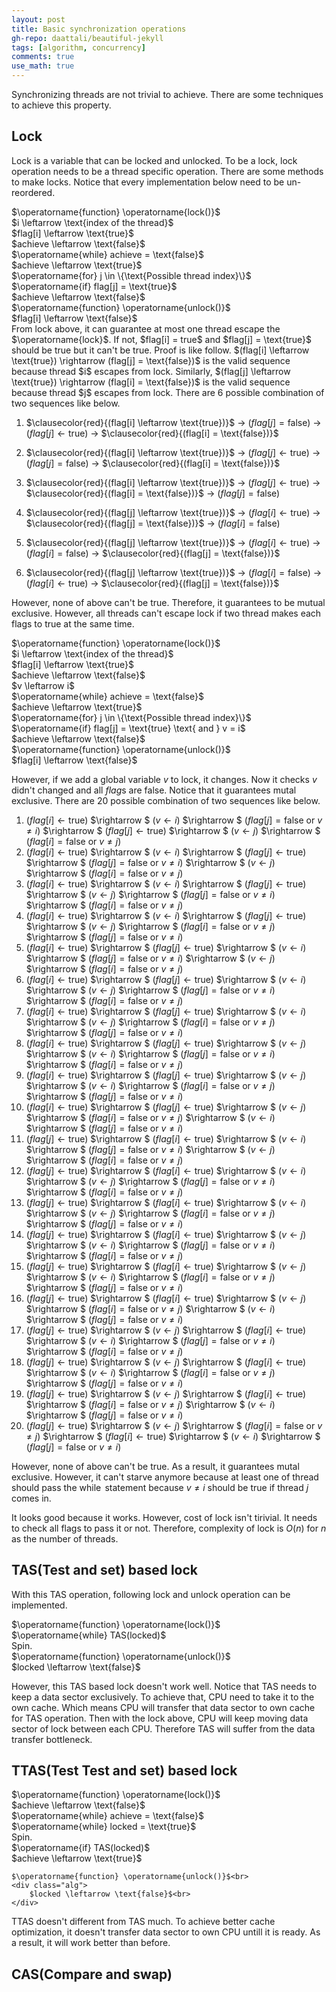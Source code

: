 ```yaml
---
layout: post
title: Basic synchronization operations
gh-repo: daattali/beautiful-jekyll
tags: [algorithm, concurrency]
comments: true
use_math: true
---
```


Synchronizing threads are not trivial to achieve.
There are some techniques to achieve this property.

## Lock
Lock is a variable that can be locked and unlocked.
To be a lock, lock operation needs to be a thread specific operation.
There are some methods to make locks.
Notice that every implementation below need to be un-reordered.

<div class="alg">
    $\operatorname{function} \operatorname{lock()}$<br>
    <div class="alg">
        $i \leftarrow \text{index of the thread}$<br>
        $flag[i] \leftarrow \text{true}$<br>
        $achieve \leftarrow \text{false}$<br>
        $\operatorname{while} achieve = \text{false}$<br>
        <div class="alg">
            $achieve \leftarrow \text{true}$<br>
            $\operatorname{for} j \in \{\text{Possible thread index}\}$<br>
            <div class="alg">
                $\operatorname{if} flag[j] = \text{true}$
                <div class="alg">
                    $achieve \leftarrow \text{false}$
                </div>
            </div>
        </div>
    </div>
    $\operatorname{function} \operatorname{unlock()}$<br>
    <div class="alg">
        $flag[i] \leftarrow \text{false}$<br>
    </div>
</div>
From lock above, it can guarantee at most one thread escape the $\operatorname{lock}$.
If not, $flag[i] = true$ and $flag[j] = \text{true}$ should be true but it can't be true.
Proof is like follow.
$(flag[i] \leftarrow \text{true}) \rightarrow (flag[j] = \text{false})$ is the valid sequence because thread $i$ escapes from lock.
Similarly, $(flag[j] \leftarrow \text{true}) \rightarrow (flag[i] = \text{false})$ is the valid sequence because thread $j$ escapes from lock.
There are 6 possible combination of two sequences like below.

1. $\clausecolor{red}{(flag[i] \leftarrow \text{true})}$ $\rightarrow$ 
$(flag[j] = \text{false})$ $\rightarrow$ 
$(flag[j] \leftarrow \text{true})$ $\rightarrow$ 
$\clausecolor{red}{(flag[i] = \text{false})}$

2. $\clausecolor{red}{(flag[i] \leftarrow \text{true})}$ $\rightarrow$ 
$(flag[j] \leftarrow \text{true})$ $\rightarrow$ 
$(flag[j] = \text{false})$ $\rightarrow$ 
$\clausecolor{red}{(flag[i] = \text{false})}$

3. $\clausecolor{red}{(flag[i] \leftarrow \text{true})}$ $\rightarrow$
$(flag[j] \leftarrow \text{true})$ $\rightarrow$ 
$\clausecolor{red}{(flag[i] = \text{false})}$ $\rightarrow$ 
$(flag[j] = \text{false})$

4. $\clausecolor{red}{(flag[j] \leftarrow \text{true})}$ $\rightarrow$ 
$(flag[i] \leftarrow \text{true})$ $\rightarrow$ 
$\clausecolor{red}{(flag[j] = \text{false})}$ $\rightarrow$ 
$(flag[i] = \text{false})$

5. $\clausecolor{red}{(flag[j] \leftarrow \text{true})}$ $\rightarrow$ 
$(flag[i] \leftarrow \text{true})$ $\rightarrow$ 
$(flag[i] = \text{false})$ $\rightarrow$ 
$\clausecolor{red}{(flag[j] = \text{false})}$

6. $\clausecolor{red}{(flag[j] \leftarrow \text{true})}$ $\rightarrow$ 
$(flag[i] = \text{false})$ $\rightarrow$ 
$(flag[i] \leftarrow \text{true})$ $\rightarrow$ 
$\clausecolor{red}{(flag[j] = \text{false})}$

However, none of above can't be true.
Therefore, it guarantees to be mutual exclusive.
However, all threads can't escape lock if two thread makes each flags to $\text{true}$ at the same time.

<div class="alg">
    $\operatorname{function} \operatorname{lock()}$<br>
    <div class="alg">
        $i \leftarrow \text{index of the thread}$<br>
        $flag[i] \leftarrow \text{true}$<br>
        $achieve \leftarrow \text{false}$<br>
        $v \leftarrow i$<br>
        $\operatorname{while} achieve = \text{false}$<br>
        <div class="alg">
            $achieve \leftarrow \text{true}$<br>
            $\operatorname{for} j \in \{\text{Possible thread index}\}$<br>
            <div class="alg">
                $\operatorname{if} flag[j] = \text{true} \text{ and } v = i$
                <div class="alg">
                    $achieve \leftarrow \text{false}$
                </div>
            </div>
        </div>
    </div>
    $\operatorname{function} \operatorname{unlock()}$<br>
    <div class="alg">
        $flag[i] \leftarrow \text{false}$<br>
    </div>
</div>

However, if we add a global variable $v$ to lock, it changes.
Now it checks $v$ didn't changed and all $flag$s are $\text{false}$.
Notice that it guarantees mutal exclusive.
There are 20 possible combination of two sequences like below.

1. $(flag[i] \leftarrow \text{true})$ $\rightarrow $ $(v \leftarrow i)$ $\rightarrow $ $(flag[j] = \text{false}\text{ or }v \neq i)$ $\rightarrow $ $(flag[j] \leftarrow \text{true})$ $\rightarrow $ $(v \leftarrow j)$ $\rightarrow $ $(flag[i] = \text{false}\text{ or }v \neq j)$
2. $(flag[i] \leftarrow \text{true})$ $\rightarrow $ $(v \leftarrow i)$ $\rightarrow $ $(flag[j] \leftarrow \text{true})$ $\rightarrow $ $(flag[j] = \text{false}\text{ or }v \neq i)$ $\rightarrow $ $(v \leftarrow j)$ $\rightarrow $ $(flag[i] = \text{false}\text{ or }v \neq j)$
3. $(flag[i] \leftarrow \text{true})$ $\rightarrow $ $(v \leftarrow i)$ $\rightarrow $ $(flag[j] \leftarrow \text{true})$ $\rightarrow $ $(v \leftarrow j)$ $\rightarrow $ $(flag[j] = \text{false}\text{ or }v \neq i)$ $\rightarrow $ $(flag[i] = \text{false}\text{ or }v \neq j)$
4. $(flag[i] \leftarrow \text{true})$ $\rightarrow $ $(v \leftarrow i)$ $\rightarrow $ $(flag[j] \leftarrow \text{true})$ $\rightarrow $ $(v \leftarrow j)$ $\rightarrow $ $(flag[i] = \text{false}\text{ or }v \neq j)$ $\rightarrow $ $(flag[j] = \text{false}\text{ or }v \neq i)$
5. $(flag[i] \leftarrow \text{true})$ $\rightarrow $ $(flag[j] \leftarrow \text{true})$ $\rightarrow $ $(v \leftarrow i)$ $\rightarrow $ $(flag[j] = \text{false}\text{ or }v \neq i)$ $\rightarrow $ $(v \leftarrow j)$ $\rightarrow $ $(flag[i] = \text{false}\text{ or }v \neq j)$
6. $(flag[i] \leftarrow \text{true})$ $\rightarrow $ $(flag[j] \leftarrow \text{true})$ $\rightarrow $ $(v \leftarrow i)$ $\rightarrow $ $(v \leftarrow j)$ $\rightarrow $ $(flag[j] = \text{false}\text{ or }v \neq i)$ $\rightarrow $ $(flag[i] = \text{false}\text{ or }v \neq j)$
7. $(flag[i] \leftarrow \text{true})$ $\rightarrow $ $(flag[j] \leftarrow \text{true})$ $\rightarrow $ $(v \leftarrow i)$ $\rightarrow $ $(v \leftarrow j)$ $\rightarrow $ $(flag[i] = \text{false}\text{ or }v \neq j)$ $\rightarrow $ $(flag[j] = \text{false}\text{ or }v \neq i)$
8. $(flag[i] \leftarrow \text{true})$ $\rightarrow $ $(flag[j] \leftarrow \text{true})$ $\rightarrow $ $(v \leftarrow j)$ $\rightarrow $ $(v \leftarrow i)$ $\rightarrow $ $(flag[j] = \text{false}\text{ or }v \neq i)$ $\rightarrow $ $(flag[i] = \text{false}\text{ or }v \neq j)$
9. $(flag[i] \leftarrow \text{true})$ $\rightarrow $ $(flag[j] \leftarrow \text{true})$ $\rightarrow $ $(v \leftarrow j)$ $\rightarrow $ $(v \leftarrow i)$ $\rightarrow $ $(flag[i] = \text{false}\text{ or }v \neq j)$ $\rightarrow $ $(flag[j] = \text{false}\text{ or }v \neq i)$
10. $(flag[i] \leftarrow \text{true})$ $\rightarrow $ $(flag[j] \leftarrow \text{true})$ $\rightarrow $ $(v \leftarrow j)$ $\rightarrow $ $(flag[i] = \text{false}\text{ or }v \neq j)$ $\rightarrow $ $(v \leftarrow i)$ $\rightarrow $ $(flag[j] = \text{false}\text{ or }v \neq i)$
11. $(flag[j] \leftarrow \text{true})$ $\rightarrow $ $(flag[i] \leftarrow \text{true})$ $\rightarrow $ $(v \leftarrow i)$ $\rightarrow $ $(flag[j] = \text{false}\text{ or }v \neq i)$ $\rightarrow $ $(v \leftarrow j)$ $\rightarrow $ $(flag[i] = \text{false}\text{ or }v \neq j)$
12. $(flag[j] \leftarrow \text{true})$ $\rightarrow $ $(flag[i] \leftarrow \text{true})$ $\rightarrow $ $(v \leftarrow i)$ $\rightarrow $ $(v \leftarrow j)$ $\rightarrow $ $(flag[j] = \text{false}\text{ or }v \neq i)$ $\rightarrow $ $(flag[i] = \text{false}\text{ or }v \neq j)$
13. $(flag[j] \leftarrow \text{true})$ $\rightarrow $ $(flag[i] \leftarrow \text{true})$ $\rightarrow $ $(v \leftarrow i)$ $\rightarrow $ $(v \leftarrow j)$ $\rightarrow $ $(flag[i] = \text{false}\text{ or }v \neq j)$ $\rightarrow $ $(flag[j] = \text{false}\text{ or }v \neq i)$
14. $(flag[j] \leftarrow \text{true})$ $\rightarrow $ $(flag[i] \leftarrow \text{true})$ $\rightarrow $ $(v \leftarrow j)$ $\rightarrow $ $(v \leftarrow i)$ $\rightarrow $ $(flag[j] = \text{false}\text{ or }v \neq i)$ $\rightarrow $ $(flag[i] = \text{false}\text{ or }v \neq j)$
15. $(flag[j] \leftarrow \text{true})$ $\rightarrow $ $(flag[i] \leftarrow \text{true})$ $\rightarrow $ $(v \leftarrow j)$ $\rightarrow $ $(v \leftarrow i)$ $\rightarrow $ $(flag[i] = \text{false}\text{ or }v \neq j)$ $\rightarrow $ $(flag[j] = \text{false}\text{ or }v \neq i)$
16. $(flag[j] \leftarrow \text{true})$ $\rightarrow $ $(flag[i] \leftarrow \text{true})$ $\rightarrow $ $(v \leftarrow j)$ $\rightarrow $ $(flag[i] = \text{false}\text{ or }v \neq j)$ $\rightarrow $ $(v \leftarrow i)$ $\rightarrow $ $(flag[j] = \text{false}\text{ or }v \neq i)$
17. $(flag[j] \leftarrow \text{true})$ $\rightarrow $ $(v \leftarrow j)$ $\rightarrow $ $(flag[i] \leftarrow \text{true})$ $\rightarrow $ $(v \leftarrow i)$ $\rightarrow $ $(flag[j] = \text{false}\text{ or }v \neq i)$ $\rightarrow $ $(flag[i] = \text{false}\text{ or }v \neq j)$
18. $(flag[j] \leftarrow \text{true})$ $\rightarrow $ $(v \leftarrow j)$ $\rightarrow $ $(flag[i] \leftarrow \text{true})$ $\rightarrow $ $(v \leftarrow i)$ $\rightarrow $ $(flag[i] = \text{false}\text{ or }v \neq j)$ $\rightarrow $ $(flag[j] = \text{false}\text{ or }v \neq i)$
19. $(flag[j] \leftarrow \text{true})$ $\rightarrow $ $(v \leftarrow j)$ $\rightarrow $ $(flag[i] \leftarrow \text{true})$ $\rightarrow $ $(flag[i] = \text{false}\text{ or }v \neq j)$ $\rightarrow $ $(v \leftarrow i)$ $\rightarrow $ $(flag[j] = \text{false}\text{ or }v \neq i)$
20. $(flag[j] \leftarrow \text{true})$ $\rightarrow $ $(v \leftarrow j)$ $\rightarrow $ $(flag[i] = \text{false}\text{ or }v \neq j)$ $\rightarrow $ $(flag[i] \leftarrow \text{true})$ $\rightarrow $ $(v \leftarrow i)$ $\rightarrow $ $(flag[j] = \text{false}\text{ or }v \neq i)$

However, none of above can't be true.
As a result, it guarantees mutal exclusive.
However, it can't starve anymore because at least one of thread should pass the $\operatorname{while}$ statement because $v \neq i$ should be true if thread $j$ comes in.

It looks good because it works.
However, cost of lock isn't tirivial.
It needs to check all flags to pass it or not.
Therefore, complexity of lock is $O(n)$ for $n$ as the number of threads. 

## TAS(Test and set) based lock

With this TAS operation, following lock and unlock operation can be implemented.

<div class="alg">
    $\operatorname{function} \operatorname{lock()}$<br>
    <div class="alg">
        $\operatorname{while} TAS(locked)$<br>
        <div class="alg">
            Spin.<br>
        </div>
    </div>
    $\operatorname{function} \operatorname{unlock()}$<br>
    <div class="alg">
        $locked \leftarrow \text{false}$<br>
    </div>
</div>

However, this TAS based lock doesn't work well.
Notice that TAS needs to keep a data sector exclusively.
To achieve that, CPU need to take it to the own cache.
Which means CPU will transfer that data sector to own cache for TAS operation.
Then with the lock above, CPU will keep moving data sector of lock between each CPU.
Therefore TAS will suffer from the data transfer bottleneck.

## TTAS(Test Test and set) based lock

<div class="alg">
    $\operatorname{function} \operatorname{lock()}$<br>
    <div class="alg">
        $achieve \leftarrow \text{false}$<br>
        $\operatorname{while} achieve = \text{false}$<br>
        <div class="alg">
            $\operatorname{while} locked = \text{true}$<br>
            <div class="alg">
                Spin.<br>
            </div>
            $\operatorname{if} TAS(locked)$<br>
            <div class="alg">
                $achieve \leftarrow \text{true}$
            </div>
        </div>
    </div>

    $\operatorname{function} \operatorname{unlock()}$<br>
    <div class="alg">
        $locked \leftarrow \text{false}$<br>
    </div>
</div>

TTAS doesn't different from TAS much.
To achieve better cache optimization, it doesn't transfer data sector to own CPU untill it is ready.
As a result, it will work better than before.

## CAS(Compare and swap)
